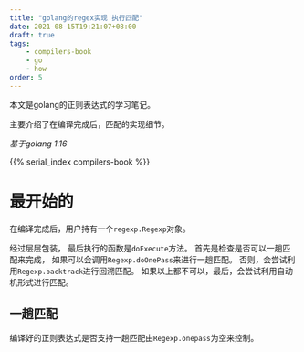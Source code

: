 ```yaml
---
title: "golang的regex实现 执行匹配"
date: 2021-08-15T19:21:07+08:00
draft: true
tags:
    - compilers-book
    - go
    - how
order: 5
---
```


本文是golang的正则表达式的学习笔记。

主要介绍了在编译完成后，匹配的实现细节。

<!--more-->

*基于golang 1.16*

{{% serial_index compilers-book %}}

# 最开始的

在编译完成后，用户持有一个`regexp.Regexp`对象。

经过层层包装，
最后执行的函数是`doExecute`方法。
首先是检查是否可以一趟匹配来完成，
如果可以会调用`Regexp.doOnePass`来进行一趟匹配。
否则，会尝试利用`Regexp.backtrack`进行回溯匹配。
如果以上都不可以，最后，会尝试利用自动机形式进行匹配。

## 一趟匹配

编译好的正则表达式是否支持一趟匹配由`Regexp.onepass`为空来控制。
